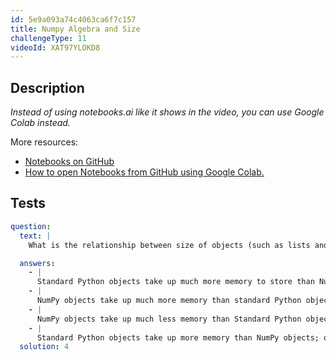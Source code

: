 ```yaml
---
id: 5e9a093a74c4063ca6f7c157
title: Numpy Algebra and Size
challengeType: 11
videoId: XAT97YLOKD8
---
```


## Description

<section id='description'>

*Instead of using notebooks.ai like it shows in the video, you can use Google Colab instead.*

More resources:

-   [Notebooks on GitHub](https://github.com/ine-rmotr-curriculum/freecodecamp-intro-to-numpy)
-   [How to open Notebooks from GitHub using Google Colab.](https://colab.research.google.com/github/googlecolab/colabtools/blob/master/notebooks/colab-github-demo.ipynb)

</section>

## Tests

<section id='tests'>

```yml
question:
  text: |
    What is the relationship between size of objects (such as lists and datatypes) in memory in Python's standard library and the NumPy library? Knowing this, what are the implications for performance?

  answers:
    - |
      Standard Python objects take up much more memory to store than NumPy objects; operations on comparable standard Python and NumPy objects complete in roughly the same time.
    - |
      NumPy objects take up much more memory than standard Python objects; operations on NumPy objects complete very quickly compared to comparable objects in standard Python.
    - |
      NumPy objects take up much less memory than Standard Python objects; operations on Standard Python objects complete very quickly compared to comparable objects on NumPy Object.
    - |
      Standard Python objects take up more memory than NumPy objects; operations on NumPy objects complete very quickly compared to comparable objects in standard Python.
  solution: 4
```

</section>
